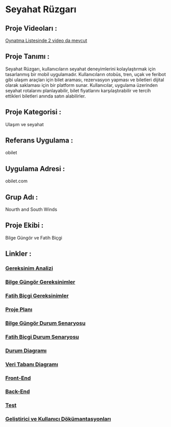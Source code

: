 # Seyahat Rüzgarı

## Proje Videoları :

[Oynatma Listesinde 2 video da mevcut]([https://github.com/fatihBicgi/seyahat-ruzgari/blob/main/Readme%20Files/Gereksinim%20Analizi.md](https://youtube.com/playlist?list=PLdW2nJICevRNh2o7_K31CT9OxZsBhGYwe&si=kOpECiC0Ly6MiGhQ))


## Proje Tanımı :

Seyahat Rüzgarı, kullanıcıların seyahat deneyimlerini kolaylaştırmak için tasarlanmış bir mobil uygulamadır. Kullanıcıların otobüs, tren, uçak ve feribot gibi ulaşım araçları için bilet araması, rezervasyon yapması ve biletleri dijital olarak saklaması için bir platform sunar. Kullanıcılar, uygulama üzerinden seyahat rotalarını planlayabilir, bilet fiyatlarını karşılaştırabilir ve tercih ettikleri biletleri anında satın alabilirler.

## Proje Kategorisi : 

Ulaşım ve seyahat

## Referans Uygulama : 

obilet

## Uygulama Adresi : 

obilet.com

## Grup Adı : 

Nourth and South Winds

## Proje Ekibi : 

Bilge Güngör ve Fatih Biçgi

## Linkler :

### [Gereksinim Analizi](https://github.com/fatihBicgi/seyahat-ruzgari/blob/main/Readme%20Files/Gereksinim%20Analizi.md)

### [Bilge Güngör Gereksinimler](https://github.com/fatihBicgi/seyahat-ruzgari/blob/5cca485f5c940cede3f769cde539eb5699b98c85/Readme%20Files/Bilge%20G%C3%BCng%C3%B6r%20Gereksinimler.md)

### [Fatih Biçgi Gereksinimler](https://github.com/fatihBicgi/seyahat-ruzgari/blob/main/Readme%20Files/Fatih%20Biçgi%20Gereksinimler.md)

### [Proje Planı](https://github.com/fatihBicgi/seyahat-ruzgari/blob/main/Readme%20Files/Proje%20Planı.md)

### [Bilge Güngör Durum Senaryosu](https://github.com/fatihBicgi/seyahat-ruzgari/blob/main/Readme%20Files/Bilge%20Güngör%20Durum%20Senaryosu.md)

### [Fatih Biçgi Durum Senaryosu](https://github.com/fatihBicgi/seyahat-ruzgari/blob/main/Readme%20Files/Fatih%20Biçgi%20Durum%20Senaryosu.md)

### [Durum Diagramı](https://github.com/fatihBicgi/seyahat-ruzgari/blob/main/Readme%20Files/Durum%20Diagramı.md)

### [Veri Tabanı Diagramı](https://github.com/fatihBicgi/seyahat-ruzgari/blob/main/Readme%20Files/Veri%20Tabanı%20Diagramı.md)

### [Front-End](https://github.com/fatihBicgi/seyahat-ruzgari/blob/main/Readme%20Files/Front-End.md)

### [Back-End](https://github.com/fatihBicgi/seyahat-ruzgari/blob/main/Readme%20Files/Back-End.md)

### [Test](https://github.com/fatihBicgi/seyahat-ruzgari/blob/main/Readme%20Files/Test.md)

### [Geliştirici ve Kullanıcı Dökümantasyonları](https://github.com/fatihBicgi/seyahat-ruzgari/blob/main/Readme%20Files/Geliştirici%20ve%20Kullanıcı%20Dökümantasyonları.md)
